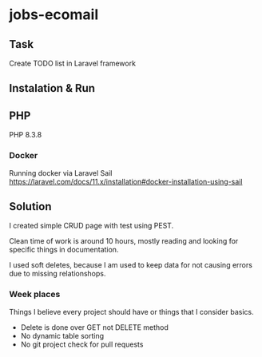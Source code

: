 # jobs-ecomail

## Task

Create TODO list in Laravel framework

## Instalation & Run

## PHP

PHP 8.3.8

### Docker

Running docker via Laravel Sail https://laravel.com/docs/11.x/installation#docker-installation-using-sail

## Solution

I created simple CRUD page with test using PEST.

Clean time of work is around 10 hours, mostly reading and looking for specific things in documentation.

I used soft deletes, because I am used to keep data for not causing errors due to missing relationshops.

### Week places

Things I believe every project should have or things that I consider basics.

- Delete is done over GET not DELETE method
- No dynamic table sorting 
- No git project check for pull requests

